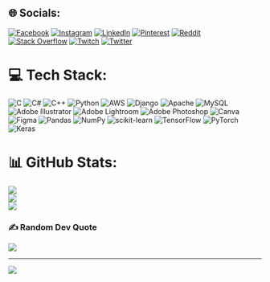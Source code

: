 ## 🌐 Socials:
[![Facebook](https://img.shields.io/badge/Facebook-%231877F2.svg?logo=Facebook&logoColor=white)](https://facebook.com/ronyerahaman) [![Instagram](https://img.shields.io/badge/Instagram-%23E4405F.svg?logo=Instagram&logoColor=white)](https://instagram.com/mdsalimulhaqroni) [![LinkedIn](https://img.shields.io/badge/LinkedIn-%230077B5.svg?logo=linkedin&logoColor=white)](https://linkedin.com/in/mdsalimulhaqroni) [![Pinterest](https://img.shields.io/badge/Pinterest-%23E60023.svg?logo=Pinterest&logoColor=white)](https://pinterest.com/ronyrahaman1) [![Reddit](https://img.shields.io/badge/Reddit-%23FF4500.svg?logo=Reddit&logoColor=white)](https://reddit.com/user/u/mdsalimulhaqroni ) [![Stack Overflow](https://img.shields.io/badge/-Stackoverflow-FE7A16?logo=stack-overflow&logoColor=white)](https://stackoverflow.com/users/18226417/md-salimul-haq-roni ) [![Twitch](https://img.shields.io/badge/Twitch-%239146FF.svg?logo=Twitch&logoColor=white)](https://twitch.tv/ronyrahaman) [![Twitter](https://img.shields.io/badge/Twitter-%231DA1F2.svg?logo=Twitter&logoColor=white)](https://twitter.com/Ynorynor ) 

# 💻 Tech Stack:
![C](https://img.shields.io/badge/c-%2300599C.svg?style=for-the-badge&logo=c&logoColor=white) ![C#](https://img.shields.io/badge/c%23-%23239120.svg?style=for-the-badge&logo=c-sharp&logoColor=white) ![C++](https://img.shields.io/badge/c++-%2300599C.svg?style=for-the-badge&logo=c%2B%2B&logoColor=white) ![Python](https://img.shields.io/badge/python-3670A0?style=for-the-badge&logo=python&logoColor=ffdd54) ![AWS](https://img.shields.io/badge/AWS-%23FF9900.svg?style=for-the-badge&logo=amazon-aws&logoColor=white) ![Django](https://img.shields.io/badge/django-%23092E20.svg?style=for-the-badge&logo=django&logoColor=white) ![Apache](https://img.shields.io/badge/apache-%23D42029.svg?style=for-the-badge&logo=apache&logoColor=white) ![MySQL](https://img.shields.io/badge/mysql-%2300f.svg?style=for-the-badge&logo=mysql&logoColor=white) ![Adobe Illustrator](https://img.shields.io/badge/adobeillustrator-%23FF9A00.svg?style=for-the-badge&logo=adobeillustrator&logoColor=white) ![Adobe Lightroom](https://img.shields.io/badge/Adobe%20Lightroom-31A8FF.svg?style=for-the-badge&logo=Adobe%20Lightroom&logoColor=white) ![Adobe Photoshop](https://img.shields.io/badge/adobephotoshop-%2331A8FF.svg?style=for-the-badge&logo=adobephotoshop&logoColor=white) ![Canva](https://img.shields.io/badge/Canva-%2300C4CC.svg?style=for-the-badge&logo=Canva&logoColor=white) 	![Figma](https://img.shields.io/badge/figma-%23F24E1E.svg?style=for-the-badge&logo=figma&logoColor=white) ![Pandas](https://img.shields.io/badge/pandas-%23150458.svg?style=for-the-badge&logo=pandas&logoColor=white) ![NumPy](https://img.shields.io/badge/numpy-%23013243.svg?style=for-the-badge&logo=numpy&logoColor=white) ![scikit-learn](https://img.shields.io/badge/scikit--learn-%23F7931E.svg?style=for-the-badge&logo=scikit-learn&logoColor=white) ![TensorFlow](https://img.shields.io/badge/TensorFlow-%23FF6F00.svg?style=for-the-badge&logo=TensorFlow&logoColor=white) ![PyTorch](https://img.shields.io/badge/PyTorch-%23EE4C2C.svg?style=for-the-badge&logo=PyTorch&logoColor=white) ![Keras](https://img.shields.io/badge/Keras-%23D00000.svg?style=for-the-badge&logo=Keras&logoColor=white)
# 📊 GitHub Stats:
![](https://github-readme-stats.vercel.app/api?username=mdsalimulhaqroni1&theme=dark&hide_border=false&include_all_commits=false&count_private=false)<br/>
![](https://github-readme-streak-stats.herokuapp.com/?user=mdsalimulhaqroni1&theme=dark&hide_border=false)<br/>
![](https://github-readme-stats.vercel.app/api/top-langs/?username=mdsalimulhaqroni1&theme=dark&hide_border=false&include_all_commits=false&count_private=false&layout=compact)

### ✍️ Random Dev Quote
![](https://quotes-github-readme.vercel.app/api?type=horizontal&theme=radical)

---
[![](https://visitcount.itsvg.in/api?id=mdsalimulhaqroni1&icon=0&color=0)](https://visitcount.itsvg.in)
